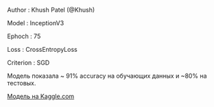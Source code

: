 Author : Khush Patel (@Khush)

Model : InceptionV3

Ephoch : 75

Loss : CrossEntropyLoss

Criterion : SGD

Модель показала ~ 91% accuracy на обучающих данных и ~80% на тестовых.

[Модель на Kaggle.com](https://www.kaggle.com/code/ikhushpatel/ignite-car-classification-ikhushpatel-khush/notebook)
